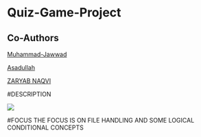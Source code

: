 # Quiz-Game-Project

## Co-Authors

<p><a href="https://github.com/Muhammad-Jawwad">Muhammad-Jawwad</a></p>
<p><a href="https://github.com/Asad-devv">Asadullah</a></p>
<p><a href="https://github.com/zaryabnaqvi">ZARYAB NAQVI</a></p>

#DESCRIPTION

<img src="https://camo.envatousercontent.com/49b77ded4a69e294c24bd01b0299c160b56e4f15/687474703a2f2f64656d6f6e6973626c61636b2e636f6d2f636f64652f323031362f7175697a67616d652f6775696465312e6a7067"></img>

#FOCUS
THE FOCUS IS ON FILE HANDLING AND SOME LOGICAL CONDITIONAL CONCEPTS
